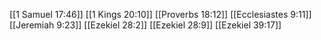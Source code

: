 [[1 Samuel 17:46]]
[[1 Kings 20:10]]
[[Proverbs 18:12]]
[[Ecclesiastes 9:11]]
[[Jeremiah 9:23]]
[[Ezekiel 28:2]]
[[Ezekiel 28:9]]
[[Ezekiel 39:17]]
